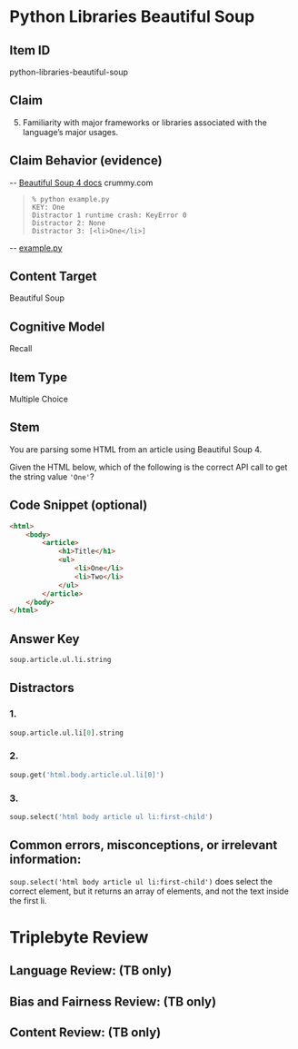# Python Libraries Beautiful Soup

## Item ID
python-libraries-beautiful-soup

## Claim
5. Familiarity with major frameworks or libraries associated with the language’s major usages.

## Claim Behavior (evidence)
-- [Beautiful Soup 4 docs](https://www.crummy.com/software/BeautifulSoup/bs4/doc/) crummy.com

>     % python example.py
>     KEY: One
>     Distractor 1 runtime crash: KeyError 0
>     Distractor 2: None
>     Distractor 3: [<li>One</li>]
-- [example.py](./example.py)

## Content Target
Beautiful Soup

## Cognitive Model
Recall

## Item Type
Multiple Choice

## Stem
You are parsing some HTML from an article using Beautiful Soup 4.

Given the HTML below, which of the following is the correct API call to get the string value `'One'`?

## Code Snippet (optional)
```html
<html>
    <body>
        <article>
            <h1>Title</h1>
            <ul>
                <li>One</li>
                <li>Two</li>
            </ul>
        </article>
    </body>
</html>
```


## Answer Key
```python
soup.article.ul.li.string
```

## Distractors
### 1.
```python
soup.article.ul.li[0].string
```

### 2.
```python
soup.get('html.body.article.ul.li[0]')
```

### 3.
```python
soup.select('html body article ul li:first-child')
```

## Common errors, misconceptions, or irrelevant information:
`soup.select('html body article ul li:first-child')` does select the correct element, but it returns an array of elements, and not the text inside the first li.

# Triplebyte Review


## Language Review: (TB only)


## Bias and Fairness Review: (TB only)


## Content Review: (TB only)

